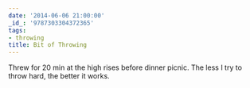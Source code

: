 ```yaml
---
date: '2014-06-06 21:00:00'
_id_: '9787303304372365'
tags:
- throwing
title: Bit of Throwing
---
```


Threw for 20 min at the high rises before dinner picnic. The less I try to throw hard, the better it works.
